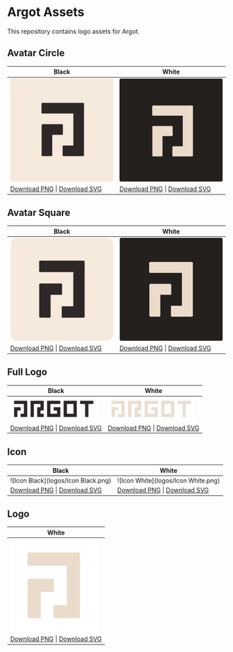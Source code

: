 # Argot Assets

This repository contains logo assets for Argot.

## Avatar Circle

| Black | White |
|-------|-------|
| ![Avatar Circle Black](logos/Avatar_Circle_Black.png) | ![Avatar Circle White](logos/Avatar_Circle_White.png) |
| [Download PNG](logos/Avatar_Circle_Black.png) \| [Download SVG](logos/Avatar_Circle_Black@2x.svg) | [Download PNG](logos/Avatar_Circle_White.png) \| [Download SVG](logos/Avatar_Circle_White@2x.svg) |

## Avatar Square

| Black | White |
|-------|-------|
| ![Avatar Square Black](logos/Avatar_Square_Black.png) | ![Avatar Square White](logos/Avatar_Square_White.png) |
| [Download PNG](logos/Avatar_Square_Black.png) \| [Download SVG](logos/Avatar_Square_Black@2x.svg) | [Download PNG](logos/Avatar_Square_White.png) \| [Download SVG](logos/Avatar_Square_White@2x.svg) |

## Full Logo

| Black | White |
|-------|-------|
| <img src="logos/Full Logo Black.png" width="200"> | <img src="logos/Full Logo White.png" width="200"> |
| [Download PNG](logos/Full%20Logo%20Black.png) \| [Download SVG](logos/Full%20Logo%20Black@2x.svg) | [Download PNG](logos/Full%20Logo%20White.png) \| [Download SVG](logos/Full%20Logo%20White@2x.svg) |

## Icon

| Black | White |
|-------|-------|
| ![Icon Black](logos/Icon Black.png) | ![Icon White](logos/Icon White.png) |
| [Download PNG](logos/Icon%20Black.png) \| [Download SVG](logos/Icon%20Black@2x.svg) | [Download PNG](logos/Icon%20White.png) \| [Download SVG](logos/Icon%20White@2x.svg) |

## Logo

| White |
|-------|
| <img src="logos/Logo White.png" width="200"> |
| [Download PNG](logos/Logo%20White.png) \| [Download SVG](logos/Logo%20White@2x.svg) |